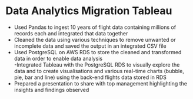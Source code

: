# Data Analytics Migration Tableau
- Used Pandas to ingest 10 years of flight data containing millions of records each and integrated that data together <br>
- Cleaned the data using various techniques to remove unwanted or incomplete data and saved the output in an integrated CSV file <br>
- Used PostgreSQL on AWS RDS to store the cleaned and transformed data in order to enable data analysis <br>
-Integrated Tableau with the PostgreSQL RDS to visually explore the data 
 and to create visualisations and various real-time charts (bubble, pie,
 bar and line) using the back-end flights data stored in RDS <br>
- Prepared a presentation to share with top management highlighting the insights and findings observed <br>
